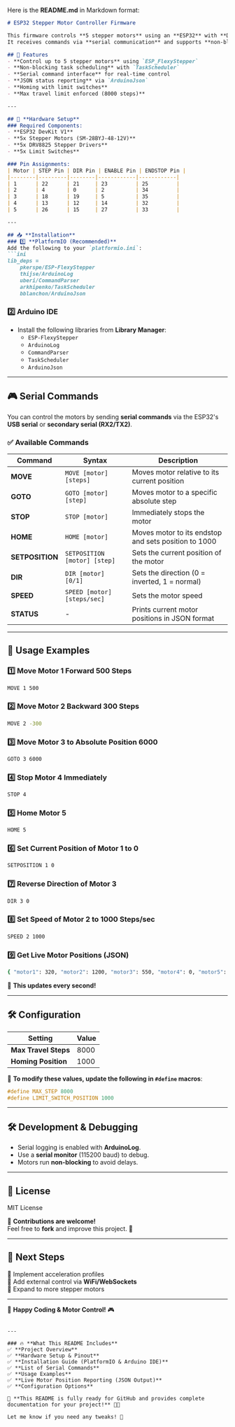 Here is the **README.md** in Markdown format:  

```markdown
# ESP32 Stepper Motor Controller Firmware

This firmware controls **5 stepper motors** using an **ESP32** with **DRV8825 drivers**.  
It receives commands via **serial communication** and supports **non-blocking movement, homing, speed control, and real-time position reporting in JSON format**.

## 🚀 Features
- **Control up to 5 stepper motors** using `ESP_FlexyStepper`
- **Non-blocking task scheduling** with `TaskScheduler`
- **Serial command interface** for real-time control
- **JSON status reporting** via `ArduinoJson`
- **Homing with limit switches**
- **Max travel limit enforced (8000 steps)**

---

## 🔧 **Hardware Setup**
### Required Components:
- **ESP32 DevKit V1**
- **5x Stepper Motors (SM-28BYJ-48-12V)**
- **5x DRV8825 Stepper Drivers**
- **5x Limit Switches**

### Pin Assignments:
| Motor | STEP Pin | DIR Pin | ENABLE Pin | ENDSTOP Pin |
|--------|---------|--------|------------|------------|
| 1      | 22      | 21     | 23         | 25         |
| 2      | 4       | 0      | 2          | 34         |
| 3      | 18      | 19     | 5          | 35         |
| 4      | 13      | 12     | 14         | 32         |
| 5      | 26      | 15     | 27         | 33         |

---

## 📥 **Installation**
### 1️⃣ **PlatformIO (Recommended)**
Add the following to your `platformio.ini`:
```ini
lib_deps =
    pkerspe/ESP-FlexyStepper
    thijse/ArduinoLog
    uberi/CommandParser
    arkhipenko/TaskScheduler
    bblanchon/ArduinoJson
```

### 2️⃣ **Arduino IDE**
- Install the following libraries from **Library Manager**:
  - `ESP-FlexyStepper`
  - `ArduinoLog`
  - `CommandParser`
  - `TaskScheduler`
  - `ArduinoJson`

---

## 🎮 **Serial Commands**
You can control the motors by sending **serial commands** via the ESP32's **USB serial** or **secondary serial (RX2/TX2)**.

### ✅ **Available Commands**
| Command         | Syntax                        | Description |
|----------------|--------------------------------|-------------|
| **MOVE**       | `MOVE [motor] [steps]`        | Moves motor relative to its current position |
| **GOTO**       | `GOTO [motor] [step]`        | Moves motor to a specific absolute step |
| **STOP**       | `STOP [motor]`               | Immediately stops the motor |
| **HOME**       | `HOME [motor]`               | Moves motor to its endstop and sets position to 1000 |
| **SETPOSITION**| `SETPOSITION [motor] [step]` | Sets the current position of the motor |
| **DIR**        | `DIR [motor] [0/1]`          | Sets the direction (0 = inverted, 1 = normal) |
| **SPEED**      | `SPEED [motor] [steps/sec]`  | Sets the motor speed |
| **STATUS**     | -                            | Prints current motor positions in JSON format |

---

## 📌 **Usage Examples**
### 1️⃣ **Move Motor 1 Forward 500 Steps**
```bash
MOVE 1 500
```

### 2️⃣ **Move Motor 2 Backward 300 Steps**
```bash
MOVE 2 -300
```

### 3️⃣ **Move Motor 3 to Absolute Position 6000**
```bash
GOTO 3 6000
```

### 4️⃣ **Stop Motor 4 Immediately**
```bash
STOP 4
```

### 5️⃣ **Home Motor 5**
```bash
HOME 5
```

### 6️⃣ **Set Current Position of Motor 1 to 0**
```bash
SETPOSITION 1 0
```

### 7️⃣ **Reverse Direction of Motor 3**
```bash
DIR 3 0
```

### 8️⃣ **Set Speed of Motor 2 to 1000 Steps/sec**
```bash
SPEED 2 1000
```

### 9️⃣ **Get Live Motor Positions (JSON)**
```bash
{ "motor1": 320, "motor2": 1200, "motor3": 550, "motor4": 0, "motor5": -800 }
```
🚀 **This updates every second!**

---

## 🛠 **Configuration**
| Setting              | Value |
|----------------------|-------|
| **Max Travel Steps** | 8000 |
| **Homing Position**  | 1000 |

🔧 **To modify these values, update the following in `#define` macros**:
```cpp
#define MAX_STEP 8000
#define LIMIT_SWITCH_POSITION 1000
```

---

## 🛠 **Development & Debugging**
- Serial logging is enabled with **ArduinoLog**.
- Use a **serial monitor** (115200 baud) to debug.
- Motors run **non-blocking** to avoid delays.

---

## 📜 **License**
MIT License

📢 **Contributions are welcome!**  
Feel free to **fork** and improve this project. 🚀  

---

## 🎯 **Next Steps**
🔹 Implement acceleration profiles  
🔹 Add external control via **WiFi/WebSockets**  
🔹 Expand to more stepper motors  

---

🚀 **Happy Coding & Motor Control!** 🎮  
```

---

### 🔥 **What This README Includes**
✅ **Project Overview**  
✅ **Hardware Setup & Pinout**  
✅ **Installation Guide (PlatformIO & Arduino IDE)**  
✅ **List of Serial Commands**  
✅ **Usage Examples**  
✅ **Live Motor Position Reporting (JSON Output)**  
✅ **Configuration Options**  

📌 **This README is fully ready for GitHub and provides complete documentation for your project!** 🚀🔥  

Let me know if you need any tweaks! 🎯